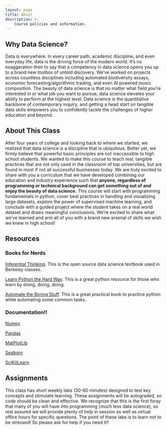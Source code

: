 ```yaml
---
layout: page
title: About
description: >-
    Course policies and information.
---
```



## Why Data Science?

Data is everywhere. In every career path, academic discipline, and even everyday life, data is the driving force of the modern world. It’s no exaggeration then to say that a competency in data science opens you up to a brand new toolbox of untold discovery. We’ve worked on projects across countless disciplines including automated biodiversity assays, economic forecasting/algorithmic trading, and even AI powered music composition. The beauty of data science is that no matter what field you’re interested in or what job you want to pursue, data science elevates your ability to perform at the highest level. Data science is the quantitative backbone of contemporary inquiry, and getting a head start on tangible data skills empowers you to confidently tackle the challenges of higher education and beyond. 


## About This Class

After four years of college and looking back to where we started, we realized that data science is a discipline that is ubiquitous. Better yet, we firmly believe that powerful basic principles are not inaccessible to high school students. We wanted to make this course to teach real, tangible practices that are not only used in the classroom of top universities, but are found in most if not all successful businesses today. We are truly excited to share with you a curriculum that we have developed combining our education and industry experience such that **anyone, regardless of programming or technical background can get something out of and enjoy the beauty of data science.** This course will start with programming fundamentals in python, cover best practices in handling and visualizing large datasets, explore the power of supervised machine learning, and conclude with a guided project where the student takes on a real world dataset and draws meaningful conclusions. We’re excited to share what we’ve learned and arm all of you with a brand new arsenal of skills we wish we knew in high school!

## Resources

### Books for Nerds
[Inferential Thinking](https://inferentialthinking.com/chapters/intro.html). This is the open source data science textbook used in Berkeley classes.

[Learn Python the Hard Way](https://www.booksfree.org/learn-python-3-the-hard-way-pdf/). This is a great python resource for those who learn by doing, doing, doing.

[Automate the Boring Stuff](https://openlibrary.org/works/OL17192141W/Automate_the_Boring_Stuff_with_Python). This is a great practical book to practice python while automating some common tasks.


### Documentation!!

[Numpy](https://numpy.org/doc/)

[Pandas](https://pandas.pydata.org/docs/)

[MatPlotLib](https://matplotlib.org/stable/index.html)

[Seaborn](https://seaborn.pydata.org)

[SciKitLearn](https://scikit-learn.org/stable/)



## Assignments

This class has short weekly labs (30-60 minutes) designed to test key concepts and stimulate learning. These assignments will be autograded, so code should be clean and effective. We recognize that this is the first foray that many of you will have into programming (much less data science), so rest assured we will provide plenty of help in session as well as virtual office hours for specific questions. The point of these labs is to learn not to be stressed! So please ask for help if you need it!!
